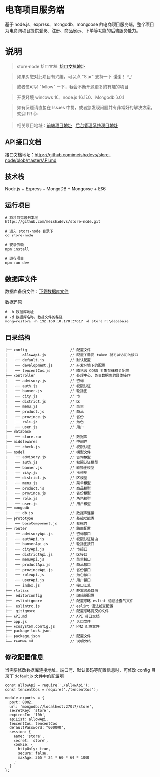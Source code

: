 # 电商项目服务端

基于 node.js、express、mongodb、mongoose 的电商项目服务端，整个项目为电商网项目提供登录、注册、商品展示、下单等功能的后端服务能力。

# 说明

> store-node 接口文档: [接口文档地址](https://github.com/meishadevs/store-node/blob/master/API.md) 

>  如果对您对此项目有兴趣，可以点 "Star" 支持一下 谢谢！ ^_^

>  或者您可以 "follow" 一下，我会不断开源更多的有趣的项目

>  开发环境 windows 10、node.js 16.17.0、Mongodb 6.0.1

>  如有问题请直接在 Issues 中提，或者您发现问题并有非常好的解决方案，欢迎 PR 👍

>  相关项目地址：[前端项目地址](https://github.com/meishadevs/store-vue) &nbsp; [后台管理系统项目地址](https://github.com/meishadevs/store-admin)

## API接口文档

接口文档地址：https://github.com/meishadevs/store-node/blob/master/API.md

## 技术栈

Node.js + Express + MongoDB + Mongoose + ES6

## 运行项目

```
# 将项目克隆到本地
https://github.com/meishadevs/store-node.git

# 进入 store-node 目录下
cd store-node

# 安装依赖
npm install

# 运行项目
npm run dev
```

## 数据库文件

数据库备份文件：[下载数据库文件](https://raw.githubusercontent.com/meishadevs/store-node/master/database/store.rar)

数据还原
```
# -h 数据库地址
# -d 数据库名称，数据文件的路径
mongorestore -h 192.168.10.178:27017 -d store F:\database
```

## 目录结构

```  
|── config                    // 配置文件
│   ├── allowApi.js           // 配置不需要 token 就可以访问的接口
│   ├── default.js            // 默认配置
│   ├── development.js        // 开发环境下的配置
│   └── tencentCos.js         // 腾讯云 COSS 对象存储相关配置
├── controller                // 处理中心，负责数据库的具体操作
|   |── advisory.js           // 咨询
│   ├── auth.js               // 权限认证
│   ├── banner.js             // 轮播图
│   ├── city.js               // 市
│   ├── district.js           // 区
│   ├── menu.js               // 菜单
│   ├── product.js            // 商品
│   ├── province.js           // 省份
│   ├── role.js               // 角色
│   └── user.js               // 用户
|── database                 
│   └── store.rar             // 数据库
|── middlewares               // 中间件
│   └── check.js              // 权限认证
|── model                     // 模型文件
|   |── advisory.js           // 咨询模型
│   ├── auth.js               // 权限认证模型
│   ├── banner.js             // 轮播图模型
│   ├── city.js               // 市模型
│   ├── district.js           // 区模型
│   ├── menu.js               // 菜单模型
│   ├── product.js            // 商品模型
│   ├── province.js           // 省份模型
│   ├── role.js               // 角色模型
│   └── user.js               // 用户模型
|── mongodb                
│   └── db.js                 // 数据库连接
|── prototype                 // 基础功能类
│   └── baseComponent.js      // 基础类
├── router                    // 路由配置
|   |── advisoryApi.js        // 咨询接口
│   ├── authApi.js            // 权限认证路由
│   ├── bannerApi.js          // 轮播图接口
│   ├── cityApi.js            // 市接口
│   ├── districtApi.js        // 区接口
│   ├── menuApi.js            // 菜单接口
│   ├── productApi.js         // 商品接口
│   ├── provinceApi.js        // 省份接口
│   ├── roleApi.js            // 角色接口
│   ├── userApi.js            // 用户接口
│   └── index.js              // 接口汇总
├── statics                   // 静态资源目录
├── .editorconfig             // 编辑器配置
├── .eslintignore             // 配置忽略 eslint 语法检查的文件
├── .eslintrc.js              // eslint 语法检查配置
├── .gitignore                // 配置忽略提交的文件
├── API.md                    // API 接口文档
├── app.js                    // 入口文件
├── ecosystem.config.js       // PM2 配置文件
├── package-lock.json        
├── package.json              // 配置文件
└── README.md                 // 说明文档
```

## 修改配置信息

当需要修改数据库连接地址、端口号、默认密码等配置信息时，可修改 config 目录下 default.js 文件中的配置项
```
const allowApi = require('./allowApi');
const tencentCos = require('./tencentCos');

module.exports = {
  port: 8002,
  url: 'mongodb://localhost:27017/store',
  secretKey: 'store',
  expiresIn: '10h',
  apiList: allowApi,
  tencentCos: tencentCos,
  defaultPassword: "000000",
  session: {
    name: 'store',
    secret: 'store',
    cookie: {
      httpOnly: true,
      secure: false,
      maxAge: 365 * 24 * 60 * 60 * 1000
    }
  }
};
```
